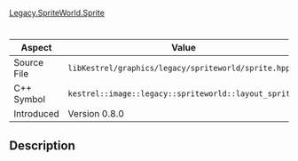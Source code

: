 [Legacy.SpriteWorld.Sprite](index.md)
# 
| Aspect | Value |
| --- | --- |
| Source File | `libKestrel/graphics/legacy/spriteworld/sprite.hpp` |
| C++ Symbol | `kestrel::image::legacy::spriteworld::layout_sprites` |
| Introduced | Version 0.8.0 |
## Description
